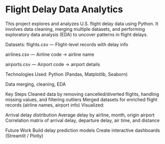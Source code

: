 # Flight Delay Data Analytics
This project explores and analyzes U.S. flight delay data using Python. It involves data cleaning, merging multiple datasets, and performing exploratory data analysis (EDA) to uncover patterns in flight delays.

Datasets:
flights.csv — Flight-level records with delay info

airlines.csv — Airline code → airline name

airports.csv — Airport code → airport details

Technologies Used:
Python (Pandas, Matplotlib, Seaborn)

Data merging, cleaning, EDA

Key Steps
Cleaned data by removing cancelled/diverted flights, handling missing values, and filtering outliers
Merged datasets for enriched flight records (airline names, airport info)
Visualized:

Arrival delay distribution
Average delay by airline, month, origin airport
Correlation matrix of arrival delay, departure delay, air time, and distance

Future Work
Build delay prediction models
Create interactive dashboards (Streamlit / Plotly)
